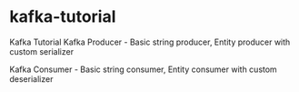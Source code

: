 # kafka-tutorial
Kafka Tutorial 
Kafka Producer - Basic string producer, Entity producer with custom serializer

Kafka Consumer - Basic string consumer, Entity consumer with custom deserializer
